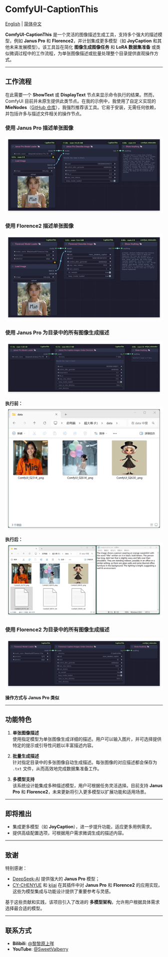 # ComfyUI-CaptionThis  

[English](README.md) | [简体中文](README_CN.md)  

**ComfyUI-CaptionThis** 是一个灵活的图像描述生成工具，支持多个强大的描述模型，例如 **Janus Pro** 和 **Florence2**，并计划集成更多模型（如 **JoyCaption** 和其他未来发展模型）。该工具旨在简化 **图像生成图像任务** 和 **LoRA 数据集准备** 或类似微调过程中的工作流程，为单张图像描述或批量处理整个目录提供直观操作方式。  

---

## 工作流程  

在此需要一个 **ShowText** 或 **DisplayText** 节点来显示命令执行的结果。然而，ComfyUI 目前并未原生提供此类节点。在我的示例中，我使用了自定义实现的 **MieNodes**（[GitHub 仓库](https://github.com/MieMieeeee/ComfyUI-MieNodes)），我强烈推荐该工具。它易于安装，无需任何依赖，并包括许多与描述文件相关的操作节点。  

### 使用 Janus Pro 描述单张图像  
![JanusPro_Describe_Image](Images/JanusPro_Describe_Image.png)  

### 使用 Florence2 描述单张图像  
![Florence2_Describe_Image](Images/Florence2_Describe_Image.png)  

### 使用 Janus Pro 为目录中的所有图像生成描述  
![JanusPro_Caption_Whole_Directory_1](Images/JanusPro_Caption_Whole_Directory_1.png)  

**执行前：**  
![JanusPro_Caption_Whole_Directory_2](Images/JanusPro_Caption_Whole_Directory_2.png)  

**执行后：**  
![JanusPro_Caption_Whole_Directory_3](Images/JanusPro_Caption_Whole_Directory_3.png)  

### 使用 Florence2 为目录中的所有图像生成描述  
![Florence2_Caption_Whole_Directory_1](Images/Florence2_Caption_Whole_Directory_1.png)  

**操作方式与 Janus Pro 类似**  

---

## 功能特色  

1. **单张图像描述**  
   使用指定模型为单张图像生成详细的描述。用户可以输入图片，并可选择提供特定的提示或引导性问题以丰富描述内容。  

2. **批量生成描述**  
   针对指定目录中的多张图像自动生成描述。每张图像的对应描述都会保存为 `.txt` 文件，从而高效地完成数据集准备工作。  

3. **多模型支持**  
   该系统设计能集成多种描述模型，用户可根据任务灵活选择。目前支持 **Janus Pro** 和 **Florence2**，未来更新将引入更多模型以扩展功能和适用场景。  

---

## 即将推出  

- 集成更多模型（如 **JoyCaption**），进一步提升功能，适应更多用例需求。  
- 提供高级配置选项，可根据用户需求微调生成的描述内容。  

---

## 致谢  

特别感谢：  
- [DeepSeek-AI](https://github.com/deepseek-ai/Janus) 提供强大的 **Janus Pro** 模型；  
- [CY-CHENYUE](https://github.com/CY-CHENYUE/ComfyUI-Janus-Pro) 和 [kijai](https://github.com/kijai/ComfyUI-Florence2) 在其插件中对 **Janus Pro** 和 **Florence2** 的应用实现，这些为模型集成与功能设计提供了重要参考与灵感。  

基于这些贡献和实践，该项目引入了改进的 **多模型架构**，允许用户根据具体需求选择最合适的模型。  

---

## 联系方式  

- **Bilibili**: [@黎黎原上咩](https://space.bilibili.com/449342345)  
- **YouTube**: [@SweetValberry](https://www.youtube.com/@SweetValberry)  
